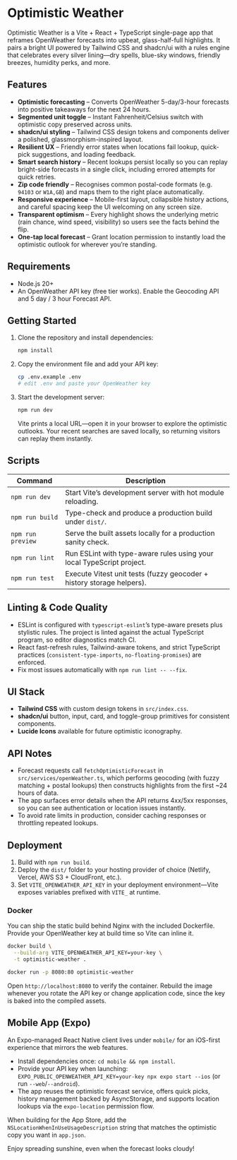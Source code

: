 # Optimistic Weather

Optimistic Weather is a Vite + React + TypeScript single-page app that reframes OpenWeather forecasts into upbeat, glass-half-full highlights. It pairs a bright UI powered by Tailwind CSS and shadcn/ui with a rules engine that celebrates every silver lining—dry spells, blue-sky windows, friendly breezes, humidity perks, and more.

## Features
- **Optimistic forecasting** – Converts OpenWeather 5-day/3-hour forecasts into positive takeaways for the next 24 hours.
- **Segmented unit toggle** – Instant Fahrenheit/Celsius switch with optimistic copy preserved across units.
- **shadcn/ui styling** – Tailwind CSS design tokens and components deliver a polished, glassmorphism-inspired layout.
- **Resilient UX** – Friendly error states when locations fail lookup, quick-pick suggestions, and loading feedback.
- **Smart search history** – Recent lookups persist locally so you can replay bright-side forecasts in a single click, including errored attempts for quick retries.
- **Zip code friendly** – Recognises common postal-code formats (e.g. `94103` or `W1A,GB`) and maps them to the right place automatically.
- **Responsive experience** – Mobile-first layout, collapsible history actions, and careful spacing keep the UI welcoming on any screen size.
- **Transparent optimism** – Every highlight shows the underlying metric (rain chance, wind speed, visibility) so users see the facts behind the flip.
- **One-tap local forecast** – Grant location permission to instantly load the optimistic outlook for wherever you’re standing.

## Requirements
- Node.js 20+
- An OpenWeather API key (free tier works). Enable the Geocoding API and 5 day / 3 hour Forecast API.

## Getting Started
1. Clone the repository and install dependencies:
   ```sh
   npm install
   ```
2. Copy the environment file and add your API key:
   ```sh
   cp .env.example .env
   # edit .env and paste your OpenWeather key
   ```
3. Start the development server:
   ```sh
   npm run dev
   ```
   Vite prints a local URL—open it in your browser to explore the optimistic outlooks. Your recent searches are saved locally, so returning visitors can replay them instantly.

## Scripts
| Command | Description |
|---------|-------------|
| `npm run dev` | Start Vite’s development server with hot module reloading. |
| `npm run build` | Type-check and produce a production build under `dist/`. |
| `npm run preview` | Serve the built assets locally for a production sanity check. |
| `npm run lint` | Run ESLint with type-aware rules using your local TypeScript project. |
| `npm run test` | Execute Vitest unit tests (fuzzy geocoder + history storage helpers). |

## Linting & Code Quality
- ESLint is configured with `typescript-eslint`’s type-aware presets plus stylistic rules. The project is linted against the actual TypeScript program, so editor diagnostics match CI.
- React fast-refresh rules, Tailwind-aware tokens, and strict TypeScript practices (`consistent-type-imports`, `no-floating-promises`) are enforced.
- Fix most issues automatically with `npm run lint -- --fix`.

## UI Stack
- **Tailwind CSS** with custom design tokens in `src/index.css`.
- **shadcn/ui** button, input, card, and toggle-group primitives for consistent components.
- **Lucide Icons** available for future optimistic iconography.

## API Notes
- Forecast requests call `fetchOptimisticForecast` in `src/services/openWeather.ts`, which performs geocoding (with fuzzy matching + postal lookups) then constructs highlights from the first ~24 hours of data.
- The app surfaces error details when the API returns 4xx/5xx responses, so you can see authentication or location issues instantly.
- To avoid rate limits in production, consider caching responses or throttling repeated lookups.

## Deployment
1. Build with `npm run build`.
2. Deploy the `dist/` folder to your hosting provider of choice (Netlify, Vercel, AWS S3 + CloudFront, etc.).
3. Set `VITE_OPENWEATHER_API_KEY` in your deployment environment—Vite exposes variables prefixed with `VITE_` at runtime.

### Docker
You can ship the static build behind Nginx with the included Dockerfile. Provide your OpenWeather key at build time so Vite can inline it.

```sh
docker build \
  --build-arg VITE_OPENWEATHER_API_KEY=your-key \
  -t optimistic-weather .

docker run -p 8080:80 optimistic-weather
```

Open `http://localhost:8080` to verify the container. Rebuild the image whenever you rotate the API key or change application code, since the key is baked into the compiled assets.

## Mobile App (Expo)
An Expo-managed React Native client lives under `mobile/` for an iOS-first experience that mirrors the web features.

- Install dependencies once: `cd mobile && npm install`.
- Provide your API key when launching: `EXPO_PUBLIC_OPENWEATHER_API_KEY=your-key npx expo start --ios` (or run `--web`/`--android`).
- The app reuses the optimistic forecast service, offers quick picks, history management backed by AsyncStorage, and supports location lookups via the `expo-location` permission flow.

When building for the App Store, add the `NSLocationWhenInUseUsageDescription` string that matches the optimistic copy you want in `app.json`.

Enjoy spreading sunshine, even when the forecast looks cloudy!
